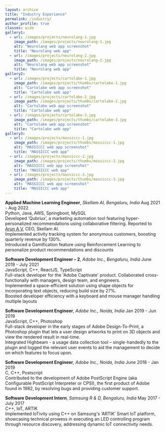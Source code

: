 ```yaml
---
layout: archive
title: "Industry Experience"
permalink: /industry/
author_profile: true
classes: wide
gallery1:
  - url: /images/projects/neurolang-1.jpg
    image_path: /images/projects/neurolang-1.jpg
    alt: "Neurolang web app screenshot"
    title: "Neurolang web app"
  - url: /images/projects/neurolang-2.jpg
    image_path: /images/projects/neurolang-2.jpg
    alt: "Neurolang web app screenshot"
    title: "Neurolang web app"
gallery2:
  - url: /images/projects/cartolabe-1.jpg
    image_path: /images/projects/thumbs/cartolabe-1.jpg
    alt: "Cartolabe web app screenshot"
    title: "Cartolabe web app"
  - url: /images/projects/cartolabe-2.jpg
    image_path: /images/projects/thumbs/cartolabe-2.jpg
    alt: "Cartolabe web app screenshot"
    title: "Cartolabe web app"
  - url: /images/projects/cartolabe-3.jpg
    image_path: /images/projects/thumbs/cartolabe-3.jpg
    alt: "Cartolabe web app screenshot"
    title: "Cartolabe web app"
gallery3:
  - url: /images/projects/massiccc-1.jpg
    image_path: /images/projects/thumbs/massiccc-1.jpg
    alt: "MASSICCC web app screenshot"
    title: "MASSICCC web app"
  - url: /images/projects/massiccc-2.jpg
    image_path: /images/projects/thumbs/massiccc-2.jpg
    alt: "MASSICCC web app screenshot"
    title: "MASSICCC web app"
  - url: /images/projects/massiccc-3.jpg
    image_path: /images/projects/thumbs/massiccc-3.jpg
    alt: "MASSICCC web app screenshot"
    title: "MASSICCC web app"
---
```


**Applied Machine Learning Engineer**, *Skellam AI, Bengaluru, India* <span class="pull-right">Aug 2021 - Aug 2022</span>  
<span class="small-grey"><i class="fas fa-tools" aria-hidden="true"></i> Python, Java, AWS, Springboot, MySQL</span>  
Developed ‘Qubriux’, a marketing automation tool featuring hyper-personalized recommendations using collaborative filtering. Reported to [Arun A V](https://www.linkedin.com/in/arunveettil/), CEO, Skellam AI.
<br><i class="fas fa-plus small-grey"></i> Implemented activity tracking system for anonymous customers, boosting quarterly revenue by 130%.
<br><i class="fas fa-plus small-grey"></i> Introduced a Gamification feature using Reinforcement Learning to personalize product recommendations and discounts

**Software Development Engineer – 2**, *Adobe Inc., Bengaluru, India* <span class="pull-right">June 2019 - July 2021</span>  
<span class="small-grey"><i class="fas fa-tools" aria-hidden="true"></i> JavaScript, C++, ReactJS, TypeScript</span>  
Full-stack developer for the 'Adobe Captivate' product. Collaborated cross-functionally with managers, design team, and engineers.
<br><i class="fas fa-plus small-grey"></i> Implemented a space-efficient solution using shape objects for incorporating text objects, reducing build size by 27%.
<br><i class="fas fa-plus small-grey"></i> Boosted developer efficiency with a keyboard and mouse manager handling multiple layouts

**Software Development Engineer**, *Adobe Inc., Noida, India* <span class="pull-right">Jan 2019 - Jun 2019</span>  
<span class="small-grey"><i class="fas fa-tools" aria-hidden="true"></i> JavaScript, C++, Photoshop</span>  
Full-stack developer in the early stages of Adobe Design-To-Print, a Photoshop plugin that lets a user design artworks to print on 3D objects and view the rendered result in real-time.
<br><i class="fas fa-plus small-grey"></i> Integrated Highbeam - a usage data collection tool – single-handedly to the plugin and logged the relevant user events to aid the management to decide on which features to focus upon.

**Software Development Engineer**, *Adobe Inc., Noida, India* <span class="pull-right">June 2018 - Jan 2019</span>  
<span class="small-grey"><i class="fas fa-tools" aria-hidden="true"></i> C, C++, Postscript</span>  
Contributed to the development of Adobe PostScript Engine (aka Configurable PostScript Interpreter or CPSI), the first product of Adobe found in 1982, by resolving bugs and providing customer support.

**Software Development Intern**, *Samsung R & D, Bengaluru, India* <span class="pull-right">May 2017 - July 2017</span>  
<span class="small-grey"><i class="fas fa-tools" aria-hidden="true"></i> C++, IoT, ARTIK</span>  
Implemented IoTivity using C++ on Samsung's ‘ARTIK’ Smart IoT platform, showcasing technical prowess in executing an LED controlling program through resource discovery, addressing dynamic IoT connectivity needs.

<!-- **Project manager for Defense & Security research**, *INRIA* <span class="pull-right">2023 - </span>  
<span class="small-grey"><i class="fas fa-tools" aria-hidden="true"></i> Python, Machine learning, JavaScript, Docker</span>  
Project manager for [INRIA's Defense and Security](https://www.inria.fr/fr/mission-securite-defense-bilan-frederique-segond) mission. I am in charge of the engineering aspects for the various projects lead by the D&S team, whose goal is to develop partnerships and research initiatives with entities working in the field of national defense and security (Defense ministry, gendarmerie, etc.). As a project manager, I supervise engineers working on projects that develop state of the art AI research for military and defense appplications, and I contribute to developments of algorithms, tools and web platforms. I also help deploy, maintain and transfer ownership of those projects to our partners.  
<i class="fas fa-plus small-grey"></i> Full cycle project management for small agile teams working to deliver advanced research applications to industry partners  
<i class="fas fa-plus small-grey"></i> Teach and setup best practices and standards in development, project management and DevOps  
<i class="fas fa-plus small-grey"></i> Advise research teams on architecture choices and technological & engineering solutions  


**Research engineer**, *INRIA* <span class="pull-right">2021 - 2022</span>  
<span class="small-grey"><i class="fas fa-tools" aria-hidden="true"></i> Python, Scikit-learn, Datalog, JavaScript</span>  
Research engineer, within the INRIA PARIETAL team, in charge of the [NeuroLang](https://neurolang.github.io/) project. NeuroLang is a probabilist query system for meta-analysis of neurological studies. NeuroLang implements a Datalog query solver to interpret and solve relational algebra queries on large neuroimaging datasets. I worked on NeuroLang to optimize the query solver and to develop a web application for the project.  
<i class="fas fa-plus small-grey"></i> Contribution to open-source projects for the team  
<i class="fas fa-plus small-grey"></i> Code review and engineering support for phd students and researchers  
<i class="fas fa-plus small-grey"></i> Public presentation of the project, as well as contributing to research papers and white-papers  

<span class="small-grey"><i class="fab fa-fw fa-github" aria-hidden="true"></i>[Source code](https://github.com/NeuroLang/NeuroLang)</span>
<span class="small-grey"><i class="fab fa-fw fa-chrome" aria-hidden="true"></i>[Web app](http://neurolang-interne.saclay.inria.fr/)</span>
{% include gallery id="gallery1" caption="The Neurolang application" %}


**Research engineer**, *INRIA* <span class="pull-right">2018 - 2020</span>  
<span class="small-grey"><i class="fas fa-tools" aria-hidden="true"></i> Angular, Python, D3.js</span>  
Research engineer within the CNRS, in charge of the [Cartolabe](https://cartolabe.fr/) project. The Cartolabe web application lets users explore large collections of textual data through an interactive 2D map. AI algorithms analyze the textual data to produce a 2D representation of the corpus showing semantic similarities. It uses advanced visualization techniques to rapidly display millions of points in the browser and allow users to search, filter and zoom through the data.  
<i class="fas fa-plus small-grey"></i> Develop data analysis and visualization software for large corpuses of textual data (Wikipedia, scientific publications, …)  
<i class="fas fa-plus small-grey"></i> Lead developer and project manager  
<i class="fas fa-plus small-grey"></i> Contribution to scientific articles  

<span class="small-grey"><i class="fab fa-fw fa-github" aria-hidden="true"></i>[Source code](https://gitlab.inria.fr/cartolabe/cartolabe-visu)</span>
<span class="small-grey"><i class="fab fa-fw fa-chrome" aria-hidden="true"></i>[Web app](https://cartolabe.fr/)</span>
{% include gallery id="gallery2" caption="The Cartolabe application" %}


**Research engineer**, *INRIA* <span class="pull-right">2015 - 2017</span>  
<span class="small-grey"><i class="fas fa-tools" aria-hidden="true"></i> Angular, Python, R, D3.js</span>  
Research engineer working with a mixed INRIA - Université Paris Saclay team. In charge of developing a web application for statistical data analysis. The web platform lets users upload their data on a server, launch a data processing task on a cluster and retrieve and view the results directly in the browser once the task is finished.  
<i class="fas fa-plus small-grey"></i> Fullstack development of the application from scratch  
<i class="fas fa-plus small-grey"></i> Project management, principal architect and developer  
<i class="fas fa-plus small-grey"></i> Public presentation and demonstration of the web app to scientific users  
{% include gallery id="gallery3" caption="The MASSICCC application" %}


**Full stack engineer**, *WDS, A Xerox company* <span class="pull-right">2014 - 2015</span>  
<span class="small-grey"><i class="fas fa-tools" aria-hidden="true"></i> Java, JavaScript, Redis, PlayFramework</span>  
Working within an international team of developers, I helped develop an intelligent virtual agent for call centers. This virtual agent relies on machine learning algorithms to solve problems and find the most relevant information and solutions for call center operators.  
<i class="fas fa-plus small-grey"></i> Implementation of machine learning algorithms (classification, clustering, search algorithms, …) in collaboration with researchers from the Xerox Research Center Europe.  
<i class="fas fa-plus small-grey"></i> Fullstack development of both front and backend (Java, Angular)  
<i class="fas fa-plus small-grey"></i> Following agile best pratices (peer programming, test driven development, continuous integration)  


**Full stack developer**, *7 Circles* <span class="pull-right">2011 - 2014</span>  
<span class="small-grey"><i class="fas fa-tools" aria-hidden="true"></i> Java, JavaScript, ElasticSearch, MongoDB</span>  
Fullstack developer for a startup developing specialized social networks.  
<i class="fas fa-plus small-grey"></i> Fullstack development (Java, GWT)  
<i class="fas fa-plus small-grey"></i> NoSQL databases and search engines for data indexation  


**Software engineer**, *Valtech* <span class="pull-right">2010 - 2011</span>  
<span class="small-grey"><i class="fas fa-tools" aria-hidden="true"></i> Java, JavaScript, Spring, GWT</span>  
Junior software engineer at a consulting agency, developing mostly web based applications for various clients.  
<i class="fas fa-plus small-grey"></i> Conception and implementation of full software solutions adapted to the client's needs  
<i class="fas fa-plus small-grey"></i> Following Agile methodology  


**Machine learning internship**, *CEA* <span class="pull-right">2009</span>  
<span class="small-grey"><i class="fas fa-tools" aria-hidden="true"></i> Perl, C, Moses, Giza++</span>  
End of study intership in a research lab working on natural language processing. Implementation of a statistical translation tool for text messages.  
<i class="fas fa-plus small-grey"></i> Implementation of a state of the art statistical translation tool  
<i class="fas fa-plus small-grey"></i> Master's research thesis  
 -->
